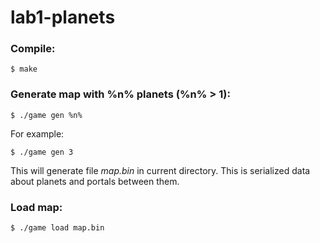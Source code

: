 # lab1-planets

### Compile:

```
$ make
```

### Generate map with %n% planets (%n% > 1):
```
$ ./game gen %n%
```

For example:


```
$ ./game gen 3
```

This will generate file *map.bin* in current directory. This is serialized data about planets and portals between them.

### Load map:

```
$ ./game load map.bin
```